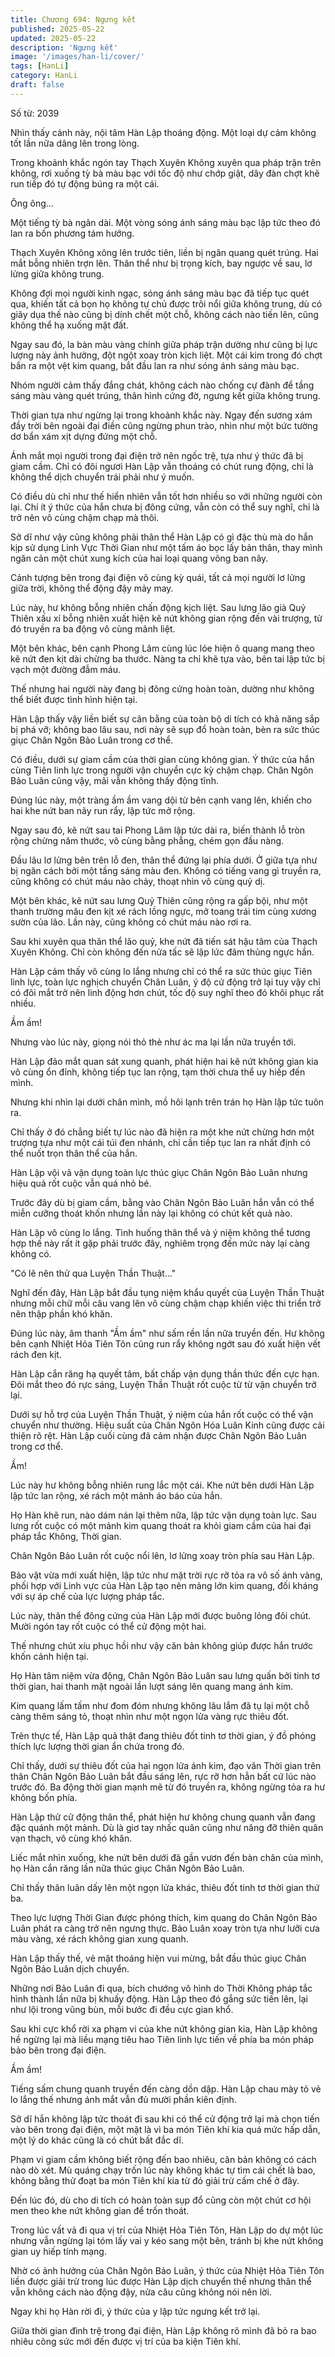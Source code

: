 ```yaml
---
title: Chương 694: Ngưng kết
published: 2025-05-22
updated: 2025-05-22
description: 'Ngưng kết'
image: '/images/han-li/cover/'
tags: [HanLi]
category: HanLi
draft: false
---
```


Số từ: 2039 










Nhìn thấy cảnh này, nội tâm Hàn Lập thoáng động. Một loại dự cảm không tốt lần nữa dâng lên trong lòng.

Trong khoảnh khắc ngón tay Thạch Xuyên Không xuyên qua pháp trận trên không, rơi xuống tỳ bà màu bạc với tốc độ như chớp giật, dây đàn chợt khẽ run tiếp đó tự động búng ra một cái.

Ông ông...

Một tiếng tỳ bà ngân dài. Một vòng sóng ánh sáng màu bạc lập tức theo đó lan ra bốn phương tám hướng.

Thạch Xuyên Không xông lên trước tiên, liền bị ngân quang quét trúng. Hai mắt bỗng nhiên trợn lên. Thân thể như bị trọng kích, bay ngược về sau, lơ lửng giữa không trung.

Không đợi mọi người kinh ngạc, sóng ánh sáng màu bạc đã tiếp tục quét qua, khiến tất cả bọn họ không tự chủ được trôi nổi giữa không trung, dù có giãy dụa thế nào cũng bị dính chết một chỗ, không cách nào tiến lên, cũng không thể hạ xuống mặt đất.

Ngay sau đó, la bàn màu vàng chính giữa pháp trận dường như cũng bị lực lượng này ảnh hưởng, đột ngột xoay tròn kịch liệt. Một cái kim trong đó chợt bắn ra một vệt kim quang, bắt đầu lan ra như sóng ánh sáng màu bạc.

Nhóm người cảm thấy đắng chát, không cách nào chống cự đành để tầng sáng màu vàng quét trúng, thân hình cứng đờ, ngưng kết giữa không trung.

Thời gian tựa như ngừng lại trong khoảnh khắc này. Ngay đến sương xám đầy trời bên ngoài đại điền cũng ngừng phun trào, nhìn như một bức tường dơ bẩn xám xịt dựng đứng một chỗ.

Ánh mắt mọi người trong đại điện trở nên ngốc trệ, tựa như ý thức đã bị giam cầm. Chỉ có đôi ngươi Hàn Lập vẫn thoáng có chút rung động, chỉ là không thể dịch chuyển trái phải như ý muốn.

Có điều dù chỉ như thế hiển nhiên vẫn tốt hơn nhiều so với những người còn lại. Chí ít ý thức của hắn chưa bị đông cứng, vẫn còn có thể suy nghĩ, chỉ là trở nên vô cùng chậm chạp mà thôi.

Sở dĩ như vậy cũng không phải thân thể Hàn Lập có gì đặc thù mà do hắn kịp sử dụng Linh Vực Thời Gian như một tấm áo bọc lấy bản thân, thay mình ngăn cản một chút xung kích của hai loại quang võng ban nãy.

Cảnh tượng bên trong đại điện vô cùng kỳ quái, tất cả mọi người lơ lửng giữa trời, không thể động đậy mảy may.

Lúc này, hư không bỗng nhiên chấn động kịch liệt. Sau lưng lão già Quỷ Thiên xấu xí bỗng nhiên xuất hiện kẽ nứt không gian rộng đến vài trượng, từ đó truyền ra ba động vô cùng mãnh liệt.

Một bên khác, bên cạnh Phong Lâm cùng lúc lóe hiện ô quang mang theo kẽ nứt đen kịt dài chừng ba thước. Nàng ta chỉ khẽ tựa vào, bên tai lập tức bị vạch một đường đẫm máu.

Thế nhưng hai người này đang bị đông cứng hoàn toàn, dường như không thể biết được tình hình hiện tại.

Hàn Lập thấy vậy liền biết sự cân bằng của toàn bộ di tích có khả năng sắp bị phá vỡ; không bao lâu sau, nơi này sẽ sụp đổ hoàn toàn, bèn ra sức thúc giục Chân Ngôn Bảo Luân trong cơ thể.

Có điều, dưới sự giam cầm của thời gian cùng không gian. Ý thức của hắn cùng Tiên linh lực trong người vận chuyển cực kỳ chậm chạp. Chân Ngôn Bảo Luân cũng vậy, mãi vẫn không thấy động tĩnh.

Đúng lúc này, một tràng ầm ầm vang dội từ bên cạnh vang lên, khiến cho hai khe nứt ban nãy run rẩy, lập tức mở rộng.

Ngay sau đó, kẽ nứt sau tai Phong Lâm lập tức dài ra, biến thành lỗ tròn rộng chừng năm thước, vô cùng bằng phẳng, chém gọn đầu nàng.

Đầu lâu lơ lửng bên trên lỗ đen, thân thể đứng lại phía dưới. Ở giữa tựa như bị ngăn cách bởi một tầng sáng màu đen. Không có tiếng vang gì truyền ra, cũng không có chút máu nào chảy, thoạt nhìn vô cùng quỷ dị.

Một bên khác, kẽ nứt sau lưng Quỷ Thiên cũng rộng ra gấp bội, như một thanh trường mâu đen kịt xé rách lồng ngực, mở toang trái tim cùng xương sườn của lão. Lần này, cũng không có chút máu nào rơi ra.

Sau khi xuyên qua thân thể lão quỷ, khe nứt đã tiến sát hậu tâm của Thạch Xuyên Không. Chỉ còn không đến nửa tấc sẽ lập lức đâm thủng ngực hắn.

Hàn Lập cảm thấy vô cùng lo lắng nhưng chỉ có thể ra sức thúc giục Tiên linh lực, toàn lực nghịch chuyển Chân Luân, ý độ cử động trở lại tuy vậy chỉ có đôi mắt trở nên linh động hơn chút, tốc độ suy nghĩ theo đó khôi phục rất nhiều.

Ầm ầm!

Nhưng vào lúc này, giọng nói thỏ thẻ như ác ma lại lần nữa truyền tới.

Hàn Lập đảo mắt quan sát xung quanh, phát hiện hai kẽ nứt không gian kia vô cùng ổn đỉnh, không tiếp tục lan rộng, tạm thời chưa thể uy hiếp đến mình.

Nhưng khi nhìn lại dưới chân mình, mồ hôi lạnh trên trán họ Hàn lập tức tuôn ra.

Chỉ thấy ở đó chẳng biết tự lúc nào đã hiện ra một khe nứt chừng hơn một trượng tựa như một cái túi đen nhánh, chỉ cần tiếp tục lan ra nhất định có thể nuốt trọn thân thể của hắn.

Hàn Lập vội vã vận dụng toàn lực thúc giục Chân Ngôn Bảo Luân nhưng hiệu quả rốt cuộc vẫn quá nhỏ bé.

Trước đây dù bị giam cầm, bằng vào Chân Ngôn Bảo Luân hắn vẫn có thể miễn cưỡng thoát khốn nhưng lần này lại không có chút kết quả nào.

Hàn Lập vô cùng lo lắng. Tình huống thân thể và ý niệm không thể tương hợp thế này rất ít gặp phải trước đây, nghiêm trọng đến mức này lại càng không có.

"Có lẽ nên thử qua Luyện Thần Thuật..."

Nghĩ đến đây, Hàn Lập bắt đầu tụng niệm khẩu quyết của Luyện Thần Thuật nhưng mỗi chữ mỗi câu vang lên vô cùng chậm chạp khiến việc thi triển trở nên thập phần khó khăn.

Đúng lúc này, âm thanh "Ầm ầm" như sấm rền lần nữa truyền đến. Hư không bên cạnh Nhiệt Hỏa Tiên Tôn cũng run rẩy không ngớt sau đó xuất hiện vết rách đen kịt.

Hàn Lập cắn răng hạ quyết tâm, bất chấp vận dụng thần thức đến cực hạn. Đôi mắt theo đó rực sáng, Luyện Thần Thuật rốt cuộc từ từ vận chuyển trở lại.

Dưới sự hỗ trợ của Luyện Thần Thuật, ý niệm của hắn rốt cuộc có thể vận chuyển như thường. Hiệu suất của Chân Ngôn Hóa Luân Kinh cũng được cải thiện rõ rệt. Hàn Lập cuối cùng đã cảm nhận được Chân Ngôn Bảo Luân trong cơ thể.

Ầm!

Lúc này hư không bỗng nhiên rung lắc một cái. Khe nứt bên dưới Hàn Lập lập tức lan rộng, xé rách một mảnh áo báo của hắn.

Họ Hàn khẽ run, nào dám nán lại thêm nữa, lập tức vận dụng toàn lực. Sau lưng rốt cuộc có một mảnh kim quang thoát ra khỏi giam cầm của hai đại pháp tắc Không, Thời gian.

Chân Ngôn Bảo Luân rốt cuộc nổi lên, lơ lửng xoay tròn phía sau Hàn Lập.

Bảo vật vừa mới xuất hiện, lập tức như mặt trời rực rỡ tỏa ra vô số ánh vàng, phối hợp với Linh vực của Hàn Lập tạo nên mảng lớn kim quang, đối kháng với sự áp chế của lực lượng pháp tắc.

Lúc này, thân thể đông cứng của Hàn Lập mới được buông lỏng đôi chút. Mười ngón tay rốt cuộc có thể cử động một hai.

Thế nhưng chút xíu phục hồi như vậy căn bản không giúp được hắn trước khốn cảnh hiện tại.

Họ Hàn tâm niệm vừa động, Chân Ngôn Bảo Luân sau lưng quấn bởi tinh tơ thời gian, hai thanh mặt ngoài lần lượt sáng lên quang mang ánh kim.

Kim quang lấm tấm như đom đóm nhưng không lâu lắm đã tụ lại một chỗ càng thêm sáng tỏ, thoạt nhìn như một ngọn lửa vàng rực thiêu đốt.

Trên thực tế, Hàn Lập quả thật đang thiêu đốt tinh tơ thời gian, ý đồ phóng thích lực lượng thời gian ẩn chứa trong đó.

Chỉ thấy, dưới sự thiêu đốt của hai ngọn lửa ánh kim, đạo văn Thời gian trên thân Chân Ngôn Bảo Luân bắt đầu sáng lên, rực rỡ hơn hẳn bất cứ lúc nào trước đó. Ba động thời gian mạnh mẽ từ đó truyền ra, không ngừng tỏa ra hư không bốn phía.

Hàn Lập thử cử động thân thể, phát hiện hư không chung quanh vẫn đang đặc quánh một mảnh. Dù là giơ tay nhấc quân cũng như nâng đỡ thiên quân vạn thạch, vô cùng khó khăn.

Liếc mắt nhìn xuống, khe nứt bên dưới đã gần vươn đến bàn chân của mình, họ Hàn cắn răng lần nữa thúc giục Chân Ngôn Bảo Luân.

Chỉ thấy thân luân dấy lên một ngọn lửa khác, thiêu đốt tinh tơ thời gian thứ ba.

Theo lực lượng Thời Gian được phóng thích, kim quang do Chân Ngôn Bảo Luân phát ra càng trở nên ngưng thực. Bảo Luân xoay tròn tựa như lưỡi cưa màu vàng, xé rách không gian xung quanh.

Hàn Lập thấy thế, vẻ mặt thoáng hiện vui mừng, bắt đầu thúc giục Chân Ngôn Bảo Luân dịch chuyển.

Những nơi Bảo Luân đi qua, bích chướng vô hình do Thời Không pháp tắc hình thành lần nữa bị khuấy động. Hàn Lập theo đó gắng sức tiến lên, lại như lội trong vũng bùn, mỗi bước đi đều cực gian khổ.

Sau khi cực khổ rời xa phạm vi của khe nứt không gian kia, Hàn Lập không hề ngừng lại mà liều mạng tiêu hao Tiên linh lực tiến về phía ba món pháp bảo bên trong đại điện.

Ầm ầm!

Tiếng sấm chung quanh truyền đến càng dồn dập. Hàn Lập chau mày tỏ vẻ lo lắng thế nhưng ánh mắt vẫn đủ mười phần kiên định.

Sỡ dĩ hắn không lập tức thoát đi sau khi có thể cử động trở lại mà chọn tiến vào bên trong đại điện, một mặt là vì ba món Tiên khí kia quá mức hấp dẫn, một lý do khác cũng là có chút bất đắc dĩ.

Phạm vi giam cầm không biết rộng đến bao nhiêu, căn bản không có cách nào dò xét. Mù quáng chạy trốn lúc này không khác tự tìm cái chết là bao, không bằng thử đoạt ba món Tiên khí kia từ đó giải trừ cấm chế ở đây.

Đến lúc đó, dù cho di tích có hoàn toàn sụp đổ cũng còn một chút cơ hội men theo khe nứt không gian để trốn thoát.

Trong lúc vất vả đi qua vị trí của Nhiệt Hỏa Tiên Tôn, Hàn Lập do dự một lúc nhưng vẫn ngừng lại tóm lấy vai y kéo sang một bên, tránh bị khe nứt không gian uy hiếp tính mạng.

Nhờ có ảnh hưởng của Chân Ngôn Bảo Luân, ý thức của Nhiệt Hỏa Tiên Tôn liền được giải trừ trong lúc được Hàn Lập dịch chuyển thế nhưng thân thể vẫn không cách nào động đậy, nửa câu cũng không nói nên lời.

Ngay khi họ Hàn rời đi, ý thức của y lập tức ngưng kết trở lại.

Giữa thời gian đình trệ trong đại điện, Hàn Lập không rõ mình đã bỏ ra bao nhiêu công sức mới đến được vị trí của ba kiện Tiên khí.
